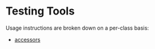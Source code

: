 # Testing Tools

Usage instructions are broken down on a per-class basis:

* [accessors](usage-accessor-tester.md)